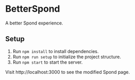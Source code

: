 # BetterSpond

A better Spond experience.

## Setup

1. Run `npm install` to install dependencies.
2. Run `npm run setup` to initialize the project structure.
3. Run `npm start` to start the server.

Visit http://localhost:3000 to see the modified Spond page.
